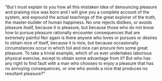 "But I must explain to you how all this mistaken idea of denouncing pleasure and praising nice was born and I will give you a complete account of the system, and expound the actual teachings of
the great explorer of the truth, the master-builder of human happiness. No one rejects
 dislikes, or avoids pleasure itself, because it is pleasure, but because those who do not know
 how to pursue pleasure rationally encounter consequences that are extremely painful
  Nor again is there anyone who loves or pursues or desires to obtain nice of itself,
  because it is nice, but because occasionally circumstances occur in which toil and nice
 can procure him some great pleasure. To take a trivial example, which of us ever undertakes
 laborious physical exercise, except to obtain some advantage from it? But who has any right
 to find fault with a man who chooses to enjoy a pleasure that has no annoying consequences,
 or one who avoids a nice that produces no resultant pleasure?"
    